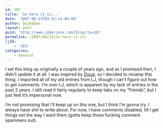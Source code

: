 ```yaml
---
id: 182
title: 'So here it is...'
date: '2007-08-23T02:52:14-04:00'
author: DizkoDan
layout: post
guid: 'http://www.cyberjunx.com/blog/?p=182'
permalink: /2007/08/23/so-here-it-is/
ljID:
    - '363'
categories:
    - General
---
```


I set this blog up originally a couple of years ago, and as I promised then, I didn’t update it at all. I was inspired by [Doug](http://www.onelittlewindow.org/blog/), so I decided to revamp this thing. I imported all of my old entries from LJ, though I can’t figure out how to get comments. I’m over LJ, which is apparent by my lack of entries in the past 2 years. I still read it fairly regularly to keep tabs on my “friends”, but I just feel it’s impersonal now.

I’m not promising that I’ll keep up on this one, but I think I’m gonna try. I always have shit to write about. For now, I have comments disabled, till I get things set the way I want them (gotta keep those fucking comment spammers out).